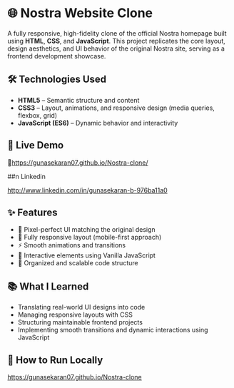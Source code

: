 
# 🌐 Nostra Website Clone

A fully responsive, high-fidelity clone of the official Nostra homepage built using **HTML**, **CSS**, and **JavaScript**. This project replicates the core layout, design aesthetics, and UI behavior of the original Nostra site, serving as a frontend development showcase.

## 🛠️ Technologies Used

* **HTML5** – Semantic structure and content
* **CSS3** – Layout, animations, and responsive design (media queries, flexbox, grid)
* **JavaScript (ES6)** – Dynamic behavior and interactivity

## 🚀 Live Demo

🔗https://gunasekaran07.github.io/Nostra-clone/

##n Linkedin

http://www.linkedin.com/in/gunasekaran-b-976ba11a0

## ✨ Features

* 🎨 Pixel-perfect UI matching the original design
* 📱 Fully responsive layout (mobile-first approach)
* ⚡ Smooth animations and transitions
* 🧠 Interactive elements using Vanilla JavaScript
* 📁 Organized and scalable code structure

## 📚 What I Learned

* Translating real-world UI designs into code
* Managing responsive layouts with CSS
* Structuring maintainable frontend projects
* Implementing smooth transitions and dynamic interactions using JavaScript

## 🧩 How to Run Locally

https://gunasekaran07.github.io/Nostra-clone


